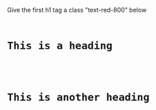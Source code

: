 Give the first h1 tag a class "text-red-800" below

<codeblock language="tailwindcss" type="lesson">
<code>
<h1>This is a heading</h1>
<br />
<h1>This is another heading</h1>
</code>
</codeblock>